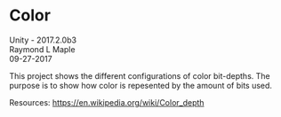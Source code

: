 # Color<br />
Unity - 2017.2.0b3<br />
Raymond L Maple<br />
09-27-2017<br />

This project shows the different configurations of color bit-depths. The purpose is to show how color is repesented by the amount of bits used.

Resources:
https://en.wikipedia.org/wiki/Color_depth
